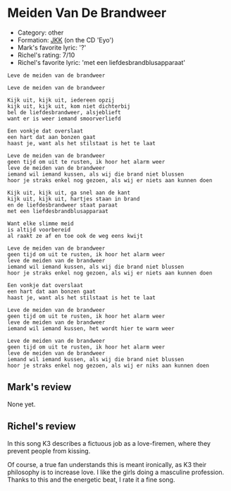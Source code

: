 # Meiden Van De Brandweer

 * Category: other
 * Formation: [JKK](Jkk.md) (on the CD 'Eyo')
 * Mark's favorite lyric: '?'
 * Richel's rating: 7/10
 * Richel's favorite lyric: 'met een liefdesbrandblusapparaat'

```
Leve de meiden van de brandweer

Leve de meiden van de brandweer

Kijk uit, kijk uit, iedereen opzij
kijk uit, kijk uit, kom niet dichterbij
bel de liefdesbrandweer, alsjeblieft
want er is weer iemand smoorverliefd

Een vonkje dat overslaat 
een hart dat aan bonzen gaat 
haast je, want als het stilstaat is het te laat 

Leve de meiden van de brandweer
geen tijd om uit te rusten, ik hoor het alarm weer
leve de meiden van de brandweer
iemand wil iemand kussen, als wij die brand niet blussen
hoor je straks enkel nog gezoen, als wij er niets aan kunnen doen

Kijk uit, kijk uit, ga snel aan de kant
kijk uit, kijk uit, hartjes staan in brand
en de liefdesbrandweer staat paraat
met een liefdesbrandblusapparaat

Want elke slimme meid 
is altijd voorbereid 
al raakt ze af en toe ook de weg eens kwijt 

Leve de meiden van de brandweer
geen tijd om uit te rusten, ik hoor het alarm weer
leve de meiden van de brandweer
iemand wil iemand kussen, als wij die brand niet blussen
hoor je straks enkel nog gezoen, als wij er niets aan kunnen doen

Een vonkje dat overslaat 
een hart dat aan bonzen gaat 
haast je, want als het stilstaat is het te laat

Leve de meiden van de brandweer
geen tijd om uit te rusten, ik hoor het alarm weer
leve de meiden van de brandweer
iemand wil iemand kussen, het wordt hier te warm weer

Leve de meiden van de brandweer
geen tijd om uit te rusten, ik hoor het alarm weer
leve de meiden van de brandweer
iemand wil iemand kussen, als wij die brand niet blussen
hoor je straks enkel nog gezoen, als wij er niks aan kunnen doen
```

## Mark's review

None yet.

## Richel's review

In this song K3 describes a fictuous job as a love-firemen, where they prevent people from kissing.

Of course, a true fan understands this is meant ironically, as K3 their philosophy is to increase
love. I like the girls doing a masculine profession. Thanks to this and the
energetic beat, I rate it a fine song.
